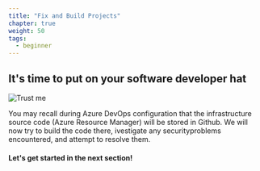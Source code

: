 ```yaml
---
title: "Fix and Build Projects"
chapter: true
weight: 50
tags:
  - beginner
---
```


## It's time to put on your software developer hat

![Trust me](/images/mfe/trustme.jpg?classes=border,shadow)

You may recall during Azure DevOps configuration that the infrastructure source code (Azure Resource Manager) will be stored in Github.  We will now try to build the code there, ivestigate any securityproblems encountered, and attempt to resolve them.

#### Let's get started in the next section!
